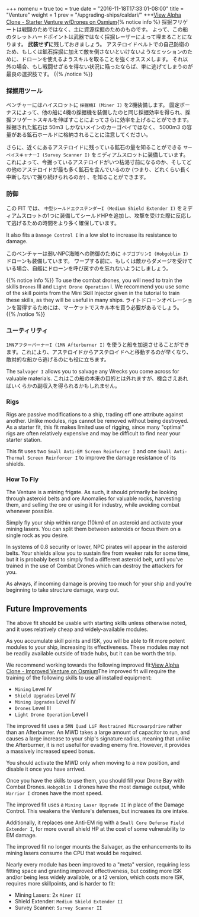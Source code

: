 +++ nomenu = true toc = true date = "2016-11-18T17:33:01-08:00" title = "Venture" weight = 1 prev = "/upgrading-ships/caldari/" +++<object type="image/svg+xml" data="https://o.smium.org/api/convert/119454/svg/119454-alpha-clone---starter-venture-wdrones.svg?privatetoken=8529239342533574656"><a href="https://o.smium.org/loadout/private/119454/8529239342533574656">View Alpha Clone - Starter Venture w/Drones on Osmium</a></object>{% notice info %} 採掘フリゲートは戦闘のためではなく、主に資源採掘のためのものです。 よって、この船のタレットハードポイントは武器ではなく採掘レーザーによって埋まることになります。 **武装せずに**残しておきましょう。 アステロイドベルトでの自己防衛のため、もしくは鉱石採掘に加えて敵を倒さないといけないようなミッションのために、ドローンを使えるようスキルを取ることを強くオススメします。 それ以外の場合、もし戦闘せざるを得ない状況に陥ったならば、単に逃げてしまうのが最良の選択肢です。 {{% /notice %}}

### 採掘用ツール

ベンチャーにはハイスロットに `採掘機I (Miner I)` を2機装備します。 固定ボーナスによって、他の船に4機の採掘機を装備したのと同じ採掘効率を得られ、採掘フリゲートスキルを伸ばすことによってさらに効率を上げることができます。 採掘された鉱石は 50m3 しかないメインのカーゴベイではなく、 5000m3 の容量がある鉱石ホールドに格納されることに注意してください。

さらに、近くにあるアステロイドに残っている鉱石の量を知ることができる `サーベイスキャナーI (Survey Scanner I)` をミディアムスロットに装備しています。これによって、今掘っているアステロイドがいつ枯渇寸前になるのか、そしてどの他のアステロイドが最も多く鉱石を含んでいるのか (つまり、どれくらい長く中断しないで掘り続けられるのか) 、を知ることができます。

### 防御

この FIT では、 `中型シールドエクステンダーI (Medium Shield Extender I)` をミディアムスロットの1つに装備してシールドHPを追加し、攻撃を受けた際に反応して逃げるための時間をより多く確保しています。

It also fits a `Damage Control I` in a low slot to increase its resistance to damage.

このベンチャーは弱いNPC海賊への防御のために `ホブゴブリンI (Hobgoblin I)` ドローンも装備しています。 ワープする前に、もしくは敵からダメージを受けている場合、自艦にドローンを呼び戻すのを忘れないようにしましょう。

{{% notice info %}} To use the combat drones, you will need to train the skills `Drones` III and `Light Drone Operation` I. We recommend you use some of the skill points from the Mini Skill Injector given in the tutorial to train these skills, as they will be useful in many ships. ライトドローンオペレーションを習得するためには、マーケットでスキル本を買う必要があるでしょう。 {{% /notice %}}

### ユーティリティ

`1MNアフターバーナーI (1MN Afterburner I)` を使うと船を加速させることができます。これにより、アステロイドからアステロイドへと移動するのが早くなり、敵対的な船から逃げるのにも役に立ちます。

The `Salvager I` allows you to salvage any Wrecks you come across for valuable materials. これはこの船の本来の目的とは外れますが、機会さえあればいくらかの副収入を得られるかもしれません。

### Rigs

Rigs are passive modifications to a ship, trading off one attribute against another. Unlike modules, rigs cannot be removed without being destroyed. As a starter fit, this fit makes limited use of rigging, since many "optimal" rigs are often relatively expensive and may be difficult to find near your starter station.

This fit uses two `Small Anti-EM Screen Reinforcer I` and one `Small Anti-Thermal Screen Reinforcer I` to improve the damage resistance of its shields.

### How To Fly

The Venture is a mining frigate. As such, it should primarily be looking through asteroid belts and ore Anomalies for valuable rocks, harvesting them, and selling the ore or using it for industry, while avoiding combat whenever possible.

Simply fly your ship within range (10km) of an asteroid and activate your mining lasers. You can split them between asteroids or focus them on a single rock as you desire.

In systems of 0.8 security or lower, NPC pirates will appear in the asteroid belts. Your shields allow you to sustain fire from weaker rats for some time, but it is probably best to simply find a different asteroid belt, until you've trained in the use of Combat Drones which can destroy the attackers for you.

As always, if incoming damage is proving too much for your ship and you're beginning to take structure damage, warp out.

## Future Improvements

The above fit should be usable with starting skills unless otherwise noted, and it uses relatively cheap and widely-available modules.

As you accumulate skill points and ISK, you will be able to fit more potent modules to your ship, increasing its effectiveness. These modules may not be readily available outside of trade hubs, but it can be worth the trip.

We recommend working towards the following improved fit:<object type="image/svg+xml" data="https://o.smium.org/api/convert/118496/svg/118496-alpha-clone---improved-venture.svg?privatetoken=1980229761703608320"><a href="https://o.smium.org/loadout/private/118496/1980229761703608320">View Alpha Clone - Improved Venture on Osmium</a></object>The improved fit will require the training of the following skills to use all installed equipment:

* `Mining` Level IV
* `Shield Upgrades` Level IV
* `Mining Upgrades` Level IV
* `Drones` Level III
* `Light Drone Operation` Level I

The improved fit uses a `5MN Quad LiF Restrained Microwarpdrive` rather than an Afterburner. An MWD takes a large amount of capacitor to run, and causes a large increase to your ship's signature radius, meaning that unlike the Afterburner, it is not useful for evading enemy fire. However, it provides a massively increased speed bonus.

You should activate the MWD only when moving to a new position, and disable it once you have arrived.

Once you have the skills to use them, you should fill your Drone Bay with Combat Drones. `Hobgoblin I` drones have the most damage output, while `Warrior I` drones have the most speed.

The improved fit uses a `Mining Laser Upgrade II` in place of the Damage Control. This weakens the Venture's defenses, but increases its ore intake.

Additionally, it replaces one Anti-EM rig with a `Small Core Defense Field Extender I`, for more overall shield HP at the cost of some vulnerability to EM damage.

The improved fit no longer mounts the Salvager, as the enhancements to its mining lasers consume the CPU that would be required.

Nearly every module has been improved to a "meta" version, requiring less fitting space and granting improved effectiveness, but costing more ISK and/or being less widely available, or a t2 version, which costs more ISK, requires more skillpoints, and is harder to fit:

* Mining Lasers: 2x `Miner II`
* Shield Extender: `Medium Shield Extender II`
* Survey Scanner: `Survey Scanner II`